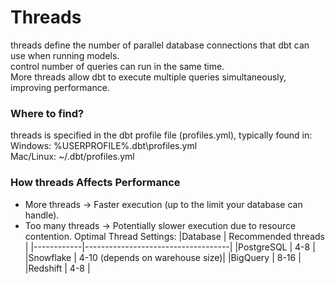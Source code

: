 # Threads
threads define the number of parallel database connections that dbt can use when running models. <br>
control number of queries can run in the same time. <br>
More threads allow dbt to execute multiple queries simultaneously, improving performance.
### Where to find?
threads is specified in the dbt profile file (profiles.yml), typically found in: <br>
Windows: %USERPROFILE%\.dbt\profiles.yml <br>
Mac/Linux: ~/.dbt/profiles.yml
### How threads Affects Performance
* More threads → Faster execution (up to the limit your database can handle).
* Too many threads → Potentially slower execution due to resource contention.
Optimal Thread Settings:
|Database    |	Recommended threads               |
|------------|------------------------------------|
|PostgreSQL	 |    4-8                             |
|Snowflake   |    4-10 (depends on warehouse size)|
|BigQuery	 |    8-16                            |
|Redshift	 |    4-8                             |
